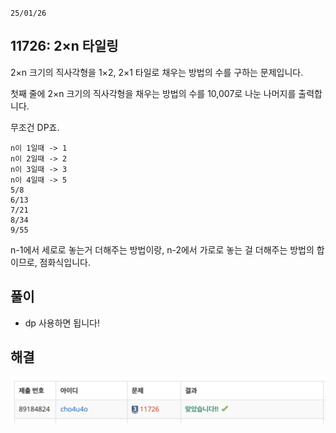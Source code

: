 `25/01/26`

## 11726: 2×n 타일링

2×n 크기의 직사각형을 1×2, 2×1 타일로 채우는 방법의 수를 구하는 문제입니다.

첫째 줄에 2×n 크기의 직사각형을 채우는 방법의 수를 10,007로 나눈 나머지를 출력합니다.

무조건 DP죠.

```plain text
n이 1일때 -> 1
n이 2일때 -> 2
n이 3일때 -> 3
n이 4일때 -> 5
5/8
6/13
7/21
8/34
9/55
```

n-1에서 세로로 놓는거 더해주는 방법이랑, n-2에서 가로로 놓는 걸 더해주는 방법의 합이므로, 점화식입니다.

## 풀이

- dp 사용하면 됩니다!

## 해결

![alt text](image.png)
